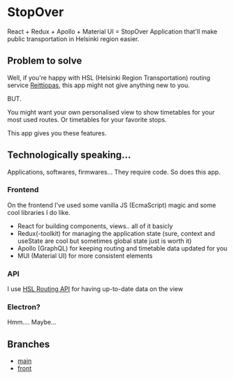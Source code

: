 
# StopOver

React + Redux + Apollo + Material UI = StopOver
Application that'll make public transportation in Helsinki region easier.

## Problem to solve

Well, if you're happy with HSL (Helsinki Region Transportation) routing service [Reittiopas](https://reittiopas.fi), this app might not give anything new to you.

BUT.

You might want your own personalised view to show timetables for your most used routes. Or timetables for your favorite stops.

This app gives you these features.

## Technologically speaking...

Applications, softwares, firmwares... They require code. So does this app.

### Frontend

On the frontend I've used some vanilla JS (EcmaScript) magic and some cool libraries I do like.

- React for building components, views.. all of it basicly
- Redux(-toolkit) for managing the application state (sure, context and useState are cool but sometimes global state just is worth it)
- Apollo (GraphQL) for keeping routing and timetable data updated for you
- MUI (Material UI) for more consistent elements

### API

I use [HSL Routing API](https://digitransit.fi/en/developers/apis/1-routing-api/) for having up-to-date data on the view

### Electron?

Hmm.... Maybe...

## Branches

- [main](https://github.com/RedFoxFinn/StopOver)
- [front](https://github.com/RedFoxFinn/StopOver/tree/front)
